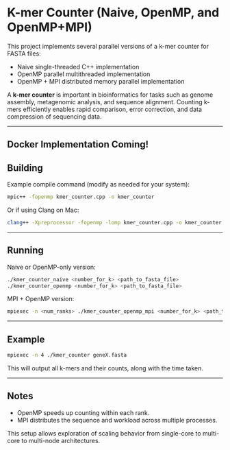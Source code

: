 # K-mer Counter (Naive, OpenMP, and OpenMP+MPI)

This project implements several parallel versions of a k-mer counter for FASTA files:

- Naive single-threaded C++ implementation
- OpenMP parallel multithreaded implementation
- OpenMP + MPI distributed memory parallel implementation

A **k-mer counter** is important in bioinformatics for tasks such as genome assembly, metagenomic analysis, and sequence alignment. Counting k-mers efficiently enables rapid comparison, error correction, and data compression of sequencing data.

---
## Docker Implementation Coming!

## Building

Example compile command (modify as needed for your system):

```bash
mpic++ -fopenmp kmer_counter.cpp -o kmer_counter
```

Or if using Clang on Mac:

```bash
clang++ -Xpreprocessor -fopenmp -lomp kmer_counter.cpp -o kmer_counter
```

---

## Running

Naive or OpenMP-only version:

```bash
./kmer_counter_naive <number_for_k> <path_to_fasta_file>
./kmer_counter_openmp <number_for_k> <path_to_fasta_file>
```

MPI + OpenMP version:

```bash
mpiexec -n <num_ranks> ./kmer_counter_openmp_mpi <number_for_k> <path_to_fasta_file>
```

---

## Example

```bash
mpiexec -n 4 ./kmer_counter geneX.fasta
```

This will output all k-mers and their counts, along with the time taken.

---

## Notes

- OpenMP speeds up counting within each rank.
- MPI distributes the sequence and workload across multiple processes.

This setup allows exploration of scaling behavior from single-core to multi-core to multi-node architectures.

